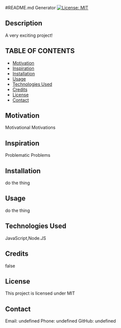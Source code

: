 
  #README.md Generator
  [![License: MIT](https://img.shields.io/badge/License-MIT-yellow.svg)](https://opensource.org/licenses/MIT) 

  ## Description
  A very exciting project!

  ## TABLE OF CONTENTS
  * [Motivation](#motivation)
  * [Inspiration](#inspiration)
  * [Installation](#installation)
  * [Usage](#usage)
  * [Technologies Used](#languages)
  * [Credits](#credits)
  * [License](#license)
  * [Contact](#contact)
  
  ## Motivation
  Motivational Motivations

  ## Inspiration
  Problematic Problems

  ## Installation
  do the thing

  ## Usage
  do the thing

  ## Technologies Used
  JavaScript,Node.JS

  ## Credits
  false

  ## License
  This project is licensed under MIT

  ## Contact
  Email: undefined
  Phone: undefined
  GitHub: undefined
